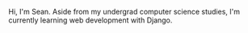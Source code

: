 Hi, I'm Sean. Aside from my undergrad computer science studies, I'm currently learning web development with Django.

<!---
Taroccino/Taroccino is a ✨ special ✨ repository because its `README.md` (this file) appears on your GitHub profile.
You can click the Preview link to take a look at your changes.
--->
